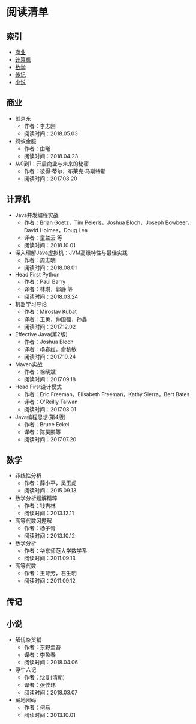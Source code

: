 # 阅读清单

## 索引

- [商业](#商业)
- [计算机](#计算机)
- [数学](#数学)
- [传记](#传记)
- [小说](#小说)



## 商业


- 创京东
  - 作者：李志刚
  - 阅读时间：2018.05.03
- 蚂蚁金服
  - 作者：由曦
  - 阅读时间：2018.04.23
- 从0到1：开启商业与未来的秘密
  - 作者：彼得·蒂尔，布莱克·马斯特斯
  - 阅读时间：2017.08.20




## 计算机

- Java并发编程实战
  - 作者：Brian Goetz，Tim Peierls，Joshua Bloch，Joseph Bowbeer，David Holmes，Doug Lea
  - 译者：童兰云 等
  - 阅读时间：2018.10.01 
- 深入理解Java虚拟机：JVM高级特性与最佳实践
  - 作者：周志明
  - 阅读时间：2018.08.01
- Head First Python
  - 作者：Paul Barry
  - 译者：林琪，郭静 等
  - 阅读时间：2018.03.24
- 机器学习导论
  - 作者：Miroslav Kubat
  - 译者：王勇，仲国强，孙鑫
  - 阅读时间：2017.12.02
- Effective Java(第2版)
  - 作者：Joshua Bloch
  - 译者：杨春红，俞黎敏
  - 阅读时间：2017.10.24 
- Maven实战
  - 作者：徐晓斌
  - 阅读时间：2017.09.18
- Head First设计模式
  - 作者：Eric Freeman，Elisabeth Freeman，Kathy Sierra，Bert Bates
  - 译者：O'Reilly Taiwan
  - 阅读时间：2017.08.01
- Java编程思想(第4版)
  - 作者：Bruce Eckel
  - 译者：陈昊鹏等
  - 阅读时间：2017.07.20

## 数学

- 非线性分析
  - 作者：薛小平，吴玉虎
  - 阅读时间：2015.09.13
- 数学分析题解精粹
  - 作者：钱吉林
  - 阅读时间：2013.12.11
- 高等代数习题解
  - 作者：杨子胥
  - 阅读时间：2013.10.12
- 数学分析
  - 作者：华东师范大学数学系
  - 阅读时间：2011.09.13
- 高等代数
  - 作者：王萼芳，石生明
  - 阅读时间：2011.09.12

## 传记



## 小说

- 解忧杂货铺
  - 作者：东野圭吾
  - 译者：李盈春
  - 阅读时间：2018.04.06
- 浮生六记
  - 作者：沈复(清朝)
  - 译者：张佳玮
  - 阅读时间：2018.03.07
- 藏地密码
  - 作者：何马
  - 阅读时间：2013.10.01




